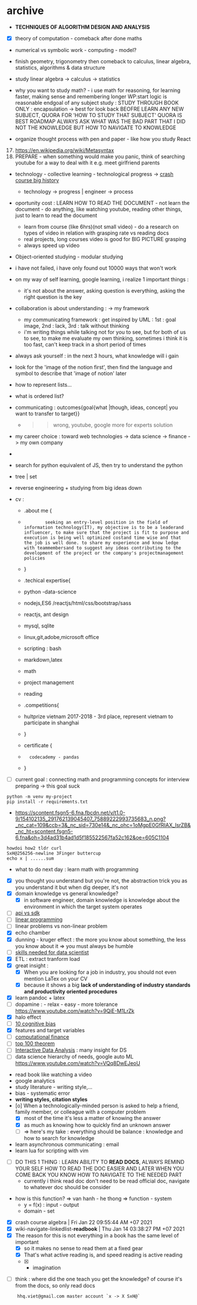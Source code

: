 # archive

-   **TECHNIQUES OF ALGORITHM DESIGN AND ANALYSIS**
-   [x] theory of computation - comeback after done maths
-   numerical vs symbolic work - computing - model?
-   finish geometry, trigonometry then comeback to calculus, linear algebra, statistics, algorithms & data structure

-   study linear algebra -> calculus -> statistics
-   why you want to study math? - i use math for reasoning, for learning faster, making sense and remembering longer
    WP:start
    logic is reasonable
    endgoal of any subject study : STUDY THROUGH BOOK ONLY : encapsulation -> best for look back
    BEOFRE LEARN ANY NEW SUBJECT, QUORA FOR 'HOW TO STUDY THAT SUBJECT'
    QUORA IS BEST ROADMAP
    ALWAYS ASK WHAT WAS THE BAD PART THAT I DID
    NOT THE KNOWLEDGE BUT HOW TO NAVIGATE TO KNOWLEDGE
-   organize thought process with pen and paper - like how you study React

17. https://en.wikipedia.org/wiki/Metasyntax
18. PREPARE - when something would make you panic, think of searching youtube for a way to deal with it e.g. meet girlfriend parents

-   technology - collective learning - technological progress -> [crash course big history](crash-course-big-history)
    -   technology -> progress | engineer -> process
-   oportunity cost : LEARN HOW TO READ THE DOCUMENT - not learn the document - do anything, like watching youtube, reading other things, just to learn to read the document
    -   learn from course (like 6hrs)(not small video) - do a research on types of video in relation with grasping rate vs reading docs
    -   real projects, long courses video is good for BIG PICTURE grasping
    -   always speed up video
-   Object-oriented studying - modular studying
-   i have not failed, i have only found out 10000 ways that won't work
-   on my way of self learning, google learning, i realize 1 important things :
    -   it's not about the answer, asking question is everything, asking the right question is the key
-   collaboration is about understanding : -> my framework
    -   my communicating framework : get inspired by UML : 1st : goal image, 2nd : lack, 3rd : talk without thinking
    -   i'm writing things while talking not for you to see, but for both of us to see, to make me evaluate my own thinking, sometimes i think it is too fast, can't keep track in a short period of times
-   always ask yourself : in the next 3 hours, what knowledge will i gain
-   look for the 'image of the notion first', then find the language and symbol to describe that 'image of notion' later
-   how to represent lists...
-   what is ordered list?
-   communicating : outcomes{goal{what |though, ideas, concept| you want to transfer to target}}
    -   > > wrong, youtube, google more for experts solution
-   my career choice : toward web technologies -> data science -> finance -> my own company
-
-   search for python equivalent of JS, then try to understand the python

-   tree | set
-   reverse engineering + studying from big ideas down
-   cv :

    -   .about me {
    -             seeking an entry-level position in the field of information technology(IT), my objective is to be a leaderand influencer, to make sure that the project is fit to purpose and execution is being well optimized costand time wise and that the job is well done. to share my experience and know ledge with teammembersand to suggest any ideas contributing to the development of the project or the company's projectmanagement policies
    -   }

    -   .techical expertise{
    -   python -data-science
    -   nodejs,ES6 /reactjs/html/css/bootstrap/sass
    -   reactjs, ant design
    -   mysql, sqlite
    -   linux,git,adobe,microsoft office
    -   scripting : bash
    -   markdown,latex

    -   math
    -   project management
    -   reading

    -   .competitions{
    -   hultprize vietnam 2017-2018 - 3rd place, represent vietnam to participate in shanghai
    -   }

    -   certificate {
    -       codecademy - pandas
    -   }

-   [ ] current goal : connecting math and programming concepts for interview preparing -> this goal suck

```
python -m venv my-project
pip install -r requirements.txt
```

-   https://scontent.fsgn5-6.fna.fbcdn.net/v/t1.0-9/154102135_291762139045407_75889222993735683_n.png?_nc_cat=109&ccb=3&_nc_sid=730e14&_nc_ohc=1oMgpE0GfRIAX_IsrZB&_nc_ht=scontent.fsgn5-6.fna&oh=3d4ad31b4ad1d5f185522567fa52c162&oe=605C1104

```
howdoi how2 tldr curl
SxH@256256-newline 3Finger buttercup
echo x | ......sum
```

-   what to do next day : learn math with programming

*   [x] you thought you understand but you're not, the abstraction trick you as you understand it but when dig deeper, it's not
*   [x] domain knowledge vs general knowledge?
    -   [x] in software engineer, domain knowledge is knowledge about the environment in which the target system operates
*   [ ] [api vs sdk](https://nordicapis.com/what-is-the-difference-between-an-api-and-an-sdk/)
*   [ ] [linear programming](https://en.wikipedia.org/wiki/Linear_programming)
*   [ ] linear problems vs non-linear problem
*   [x] echo chamber
*   [x] dunning - kruger effect : the more you know about something, the less you know about it => you must always be humble
*   [ ] [skills needed for data scientist](https://www.youtube.com/watch?v=em8nBc-zRaM)
*   [x] ETL : extract tranform load
*   [x] great insight :
    -   [x] When you are looking for a job in industry, you should not even mention LaTex on your CV
    -   [x] because it shows a big **lack of understanding of industry standards and productivity oriented procedures**
*   [x] learn pandoc + latex
*   [ ] dopamine : - relax - easy - more tolerance https://www.youtube.com/watch?v=9QiE-M1LrZk
*   [x] halo effect
*   [ ] [10 cognitive bias](https://www.verywellmind.com/cognitive-biases-distort-thinking-2794763)
*   [x] features and target variables
*   [ ] [computational finance](https://en.wikipedia.org/wiki/Computational_finance)
*   [ ] [top 100 theorem](http://pirate.shu.edu/~kahlnath/Top100.html)
*   [ ] [Interactive Data Analysis](https://www.youtube.com/watch?v=hsfWtPH2kDg) : many insight for DS
*   [ ] data science hierarchy of needs, google auto ML https://www.youtube.com/watch?v=VQq8DwEJeoU
*   read book like watching a video
*   google analytics
*   study literature - writing style,...
*   bias - systematic error
*   **writing styles, citation styles**
*   [o] When a technologically-minded person is asked to help a friend, family member, or colleague with a computer problem
    -   [x] most of the time it's less a matter of knowing the answer
    -   [x] as much as knowing how to quickly find an unknown answer
    -   [ ] => here's my take : everything should be balance : knowledge and how to search for knowledge
*   learn asynchronous communicating : email
*   learn lua for scripting with vim
*   [ ] DO THIS 1 THING : LEARN ABILITY TO **READ DOCS**, ALWAYS REMIND YOUR SELF HOW TO READ THE DOC EASIER AND LATER WHEN YOU COME BACK YOU KNOW HOW TO NAVIGATE TO THE NEEDED PART
    -   currently i think read doc don't need to be read official doc, navigate to whatever doc should be consider
*   how is this function? => van hanh - he thong => function - system
    -   y = f(x) : input - output
    -   domain - set
*   [x] crash course algebra | Fri Jan 22 09:55:44 AM +07 2021
*   [x] wiki-navigate-linkedlist-**readbook** | Thu Jan 14 03:38:27 PM +07 2021
*   [x] The reason for this is not everything in a book has the same level of important
    -   [x] so it makes no sense to read them at a fixed gear
    -   [x] That's what active reading is, and speed reading is active reading
    -   [x] -   imagination

-   [ ] think : where did the one teach you get the knowledge? of course it's from the docs, so only read docs

```
    hhq.viet@gmail.com master account `x -> X SxH@`
```

